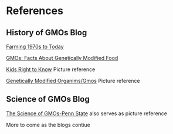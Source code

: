 # References 
## History of GMOs Blog
[Farming 1970s to Today](https://livinghistoryfarm.org/farminginthe70s/crops_10.html)

[GMOs: Facts About Genetically Modified Food](https://www.livescience.com/40895-gmo-facts.html)

[Kids Right to Know](http://www.kidsrighttoknow.com/gmos/) Picture reference

[Genetically Modified Organims/Gmos](https://eatattexastech.wordpress.com/2017/08/09/genetically-modified-organisms-gmos/) Picture reference 

## Science of GMOs Blog
[The Science of GMOs-Penn State](https://agsci.psu.edu/magazine/articles/2015/spring-summer/the-science-of-gmos) also serves as picture reference

More to come as the blogs contiue
